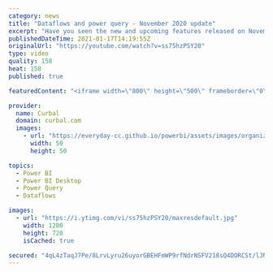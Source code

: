 ```yaml
---
category: news
title: "Dataflows and power query - November 2020 update"
excerpt: "Have you seen the new and upcoming features released on November 2020 for Dataflows and Power Query? In today's video, I will go through them so you stay up to date:  Chapters: 00:00 Intro 00:24 New Diagram view 01:36 New schema view 02:16 Add column from example  02:20 Add web from example 03:13 Fuzzy"
publishedDateTime: 2021-01-17T14:19:55Z
originalUrl: "https://youtube.com/watch?v=ss75hzPSY20"
type: video
quality: 158
heat: 158
published: true

featuredContent: "<iframe width=\"800\" height=\"500\" frameborder=\"0\" src=\"https://www.youtube.com/embed/ss75hzPSY20\" allow=\"accelerometer; autoplay; encrypted-media; gyroscope; picture-in-picture\" allowfullscreen></iframe>"

provider:
  name: Curbal
  domain: curbal.com
  images:
    - url: "https://everyday-cc.github.io/powerbi/assets/images/organizations/curbal.com-50x50.jpg"
      width: 50
      height: 50

topics:
  - Power BI
  - Power BI Desktop
  - Power Query
  - Dataflows

images:
  - url: "https://i.ytimg.com/vi/ss75hzPSY20/maxresdefault.jpg"
    width: 1280
    height: 720
    isCached: true

secured: "4qL4zTaqJ7Pe/8LrvLyru26uyorGBEHFmWP9rfNdrNSFV218sQ4DORCSt/lJNa3PnPbpKeBlgPAfvYo5EXnwvX3LNpFR0qrDh2Hs38/bjAo7ISG9NXQrneih0vgDFkuoofPL4SPsktTKTlQbMhmMRZFmurizFis2uFPKXXfd+JwmbI08UBqXMkYidL/1zvQMUJXFfx37El/FBp4XmMIugaMyfDYhdS0qqTFqOKgx7ldVIpn8rGy1FUBFgkN7qetegGrnU9cSLFIrFHA9vMo+QUue1khVnrPRPckSd3PQxFF6b0eWa4OR4qcy5jSlFBBudMP6HIDKfeNYy/HA9EqbFSYVpQUy1NnBuS0ueyh9Zm0EfoeiNMnOTgJok0OxfsVZ7ElCBm3wgjULl2tLGAqHcJd46znRmy4Np3yKoztRkM8=;4liN5fnlPfsYQr2rV8bJ8g=="
---
```


